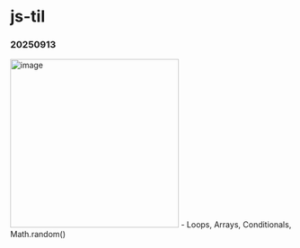 # js-til

### 20250913
<img width="300" alt="image" src="https://github.com/user-attachments/assets/0a791a1c-dd64-4533-a21b-a2f7c96ddeff" />
- Loops, Arrays, Conditionals, Math.random()
